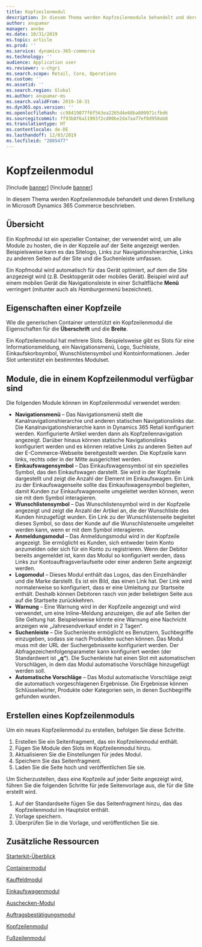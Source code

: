 ```yaml
---
title: Kopfzeilenmodul
description: In diesem Thema werden Kopfzeilenmodule behandelt und deren Erstellung in Microsoft Dynamics 365 Commerce beschrieben.
author: anupamar
manager: annbe
ms.date: 10/31/2019
ms.topic: article
ms.prod: ''
ms.service: dynamics-365-commerce
ms.technology: ''
audience: Application user
ms.reviewer: v-chgri
ms.search.scope: Retail, Core, Operations
ms.custom: ''
ms.assetid: ''
ms.search.region: Global
ms.author: anupamar-ms
ms.search.validFrom: 2019-10-31
ms.dyn365.ops.version: ''
ms.openlocfilehash: cc98419077f6f563ea2265d4e68ba809971cfbd6
ms.sourcegitcommit: ff93b8f6a11993f2cd00be2da7aa77ef0d950ab8
ms.translationtype: HT
ms.contentlocale: de-DE
ms.lasthandoff: 12/03/2019
ms.locfileid: "2885477"
---
```

# <a name="header-module"></a>Kopfzeilenmodul

[!include [banner](includes/preview-banner.md)]
[!include [banner](includes/banner.md)]

In diesem Thema werden Kopfzeilenmodule behandelt und deren Erstellung in Microsoft Dynamics 365 Commerce beschrieben.

## <a name="overview"></a>Übersicht

Ein Kopfmodul ist ein spezieller Container, der verwendet wird, um alle Module zu hosten, die in der Kopzeile auf der Seite angezeigt werden. Beispielsweise kann es das Sitelogo, Links zur Navigationshierarchie, Links zu anderen Seiten auf der Site und die Suchenleiste umfassen.

Ein Kopfmodul wird automatisch für das Gerät optimiert, auf dem die Site anzgezeigt wird (z.B. Desktopgerät oder mobiles Gerät). Beispiel wird auf einem mobilen Gerät die Navigationsleiste in einer Schaltfläche **Menü** verringert (mitunter auch als *Hamburgermenü* bezeichnet).

## <a name="properties-of-a-header"></a>Eigenschaften einer Kopfzeile

Wie die generischen Container unterstützt ein Kopfzeilenmodul die Eigenschaften für die **Überschrift** und die **Breite**.

Ein Kopfzeilenmodul hat mehrere Slots. Beispielsweise gibt es Slots für eine Informationsmeldung, ein Navigationsmenü, Logo, Suchleiste, Einkaufskorbsymbol, Wunschlistensymbol und Kontoinformationen. Jeder Slot unterstützt ein bestimmtes Modulset.

## <a name="modules-that-are-available-in-a-header-module"></a>Module, die in einem Kopfzeilenmodul verfügbar sind

Die folgenden Module können im Kopfzeilenmodul verwendet werden:

- **Navigationsmenü** – Das Navigationsmenü stellt die Kanalnavigationshierarchie und anderen statischen Navigationslinks dar. Die Kanalnavigationshierarchie kann in Dynamics 365 Retail konfiguriert werden. Konfigurierte Artikel werden dann als Kopfzeilennavigation angezeigt. Darüber hinaus können statische Navigationslinks konfiguriert werden und es können relative Links zu anderen Seiten auf der E-Commerce-Webseite bereitgestellt werden. Die Kopfzeile kann links, rechts oder in der Mitte ausgerichtet werden.
- **Einkaufswagensymbol** – Das Einkaufswagensymbol ist ein spezielles Symbol, das den Einkaufswagen darstellt. Sie wird in der Kopfzeile dargestellt und zeigt die Anzahl der Element im Einkaufswagen. Ein Link zu der Einkaufswagenseite sollte das Einkaufswagensymbol begleiten, damit Kunden zur Einkaufswagenseite umgeleitet werden können, wenn sie mit dem Symbol interagieren.
- **Wunschlistensymbol** – Das Wunschlistensymbol wird in der Kopfzeile angezeigt und zeigt die Anzahl der Artikel an, die der Wunschliste des Kunden hinzugefügt wurden. Ein Link zu der Wunschlistenseite begleitet dieses Symbol, so dass der Kunde auf die Wunschlistenseite umgeleitet werden kann, wenn er mit dem Symbol interagieren.
- **Anmeldungsmodul** – Das Anmeldungsmodul wird in der Kopfzeile angezeigt. Sie ermöglicht es Kunden, sich entweder beim Konto anzumelden oder sich für ein Konto zu registrieren. Wenn der Debitor bereits angemeldet ist, kann das Modul so konfiguriert werden, dass Links zur Kontoauftragsverlaufseite oder einer anderen Seite angezeigt werden.
- **Logomodul** – Dieses Modul enthält das Logos, das den Einzelhändler und die Marke darstellt. Es ist ein Bild, das einen Link hat. Der Link wird normalerweise so konfiguriert, dass er eine Umleitung zur Startseite enthält. Deshalb können Debitoren rasch von jeder beliebigen Seite aus auf die Startseite zurückkehren.
- **Warnung** – Eine Warnung wird in der Kopfzeile angezeigt und wird verwendet, um eine Inline-Meldung anzuzeigen, die auf alle Seiten der Site Geltung hat. Beispielsweise könnte eine Warnung eine Nachricht anzeigen wie „Jahresendverkauf endet in 2 Tagen“.
- **Suchenleiste** – Die Suchenleiste ermöglicht es Benutzern, Suchbegriffe einzugeben, sodass sie nach Produkten suchen können. Das Modul muss mit der URL der Suchergebnisseite konfiguriert werden. Der Abfragezeichenfolgenparameter kann konfiguriert werden (der Standardwert ist **„q“**). Die Suchenleiste hat einen Slot mit automatischen Vorschlägen, in dem das Modul automatische Vorschläge hinzugefügt werden soll.
- **Automatische Vorschläge** – Das Modul automatische Vorschläge zeigt die automatisch vorgeschlagenen Ergebnisse. Die Ergebnisse können Schlüsselwörter, Produkte oder Kategorien sein, in denen Suchbegriffe gefunden wurden.

## <a name="create-a-header-module"></a>Erstellen eines Kopfzeilenmoduls

Um ein neues Kopfzeilenmodul zu erstellen, befolgen Sie diese Schritte.

1. Erstellen Sie ein Seitenfragment, das ein Kopfzeilenmodul enthält.
1. Fügen Sie Module den Slots im Kopfzeilenmodul hinzu.
1. Aktualisieren Sie die Einstellungen für jedes Modul.
1. Speichern Sie das Seitenfragment. 
1. Laden Sie die Seite hoch und veröffentlichen Sie sie.

Um Sicherzustellen, dass eine Kopfzeile auf jeder Seite angezeigt wird, führen Sie die folgenden Schritte für jede Seitenvorlage aus, die für die Site erstellt wird.

1. Auf der Standardseite fügen Sie das Seitenfragment hinzu, das das Kopfzeilenmodul im Hauptslot enthält.
1. Vorlage speichern. 
1. Überprüfen Sie in die Vorlage, und veröffentlichen Sie sie.

## <a name="additional-resources"></a>Zusätzliche Ressourcen

[Starterkit-Überblick](starter-kit-overview.md)

[Containermodul](add-container-module.md)

[Kauffeldmodul](add-buy-box.md)

[Einkaufswagenmodul](add-cart-module.md)

[Auschecken-Modul](add-checkout-module.md)

[Auftragsbestätigungsmodul](order-confirmation-module.md)

[Kopfzeilenmodul](author-header-module.md)

[Fußzeilenmodul](author-footer-module.md)
